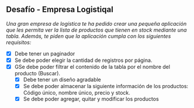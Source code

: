
## Desafío - Empresa Logistiqal

*Una gran empresa de logística te ha pedido crear una pequeña aplicación que les permita ver la lista de productos que tienen en stock mediante una tabla. Además, te piden que la aplicación cumpla con los siguientes requisitos:* 

- [x] Debe tener un paginador
- [x] Se debe poder elegir la cantidad de registros por página.
- [x] GSe debe poder filtrar el contenido de la tabla por el nombre del producto (Buscar).
    - [x] Debe tener un diseño agradable
    - [x] Se debe poder almacenar la siguiente información de los productos: Código único,
nombre único, precio y stock.
    - [x] Se debe poder agregar, quitar y modificar los productos
